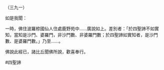 （三九一）

如是我聞：

一時，佛住波羅㮈國仙人住處鹿野苑中……廣說如上。差別者：「於四聖諦不如實知，當知是沙門、婆羅門，非沙門數、非婆羅門數；於四聖諦如實知者，是沙門數、是婆羅門數。」乃至……。

佛說此經已，諸比丘聞佛所說，歡喜奉行。




#四聖諦
